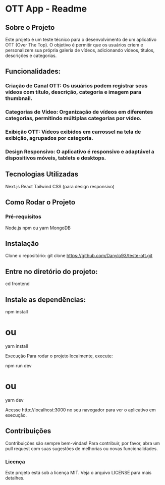 # OTT App - Readme

## Sobre o Projeto
Este projeto é um teste técnico para o desenvolvimento de um aplicativo OTT (Over The Top). O objetivo é permitir que os usuários criem e personalizem sua própria galeria de vídeos, adicionando vídeos, títulos, descrições e categorias.

## Funcionalidades:

### Criação de Canal OTT: Os usuários podem registrar seus vídeos com título, descrição, categoria e imagem para thumbnail.
### Categorias de Vídeo: Organização de vídeos em diferentes categorias, permitindo múltiplas categorias por vídeo.
### Exibição OTT: Vídeos exibidos em carrossel na tela de exibição, agrupados por categoria.
### Design Responsivo: O aplicativo é responsivo e adaptável a dispositivos móveis, tablets e desktops.


## Tecnologias Utilizadas
Next.js
React
Tailwind CSS (para design responsivo)

## Como Rodar o Projeto
### Pré-requisitos
Node.js
npm ou yarn
MongoDB

## Instalação
Clone o repositório:
git clone https://github.com/Danylo93/teste-ott.git

## Entre no diretório do projeto:
cd frontend

## Instale as dependências:
npm install
# ou
yarn install

Execução
Para rodar o projeto localmente, execute:

npm run dev
# ou
yarn dev

Acesse http://localhost:3000 no seu navegador para ver o aplicativo em execução.


## Contribuições
Contribuições são sempre bem-vindas! Para contribuir, por favor, abra um pull request com suas sugestões de melhorias ou novas funcionalidades.

### Licença
Este projeto está sob a licença MIT. Veja o arquivo LICENSE para mais detalhes.

